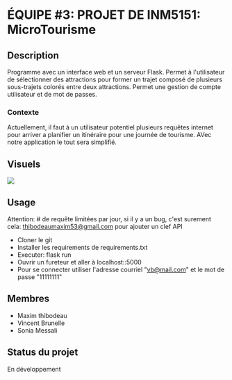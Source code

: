 # ÉQUIPE #3: PROJET DE INM5151: MicroTourisme

## Description

Programme avec un interface web et un serveur Flask. Permet à l'utilisateur de sélectionner des attractions pour former un trajet composé de plusieurs sous-trajets colorés entre deux attractions. Permet une gestion de compte utilisateur et de mot de passes.

### Contexte
Actuellement, il faut à un utilisateur potentiel plusieurs requêtes internet pour arriver a planifier un itinéraire pour une journée de tourisme. AVec notre application le tout sera simplifié.

## Visuels

![](./composantes.png)

## Usage

Attention: # de requête limitées par jour, si il y a un bug, c'est surement cela: thibodeaumaxim53@gmail.com pour ajouter un clef API

- Cloner le git
- Installer les requirements de requirements.txt
- Executer: flask run
- Ouvrir un fureteur et aller à localhost::5000
- Pour se connecter utiliser l'adresse courriel "vb@mail.com" et le mot de passe "11111111"

## Membres

- Maxim thibodeau
- Vincent Brunelle
- Sonia Messali

## Status du projet
En développement